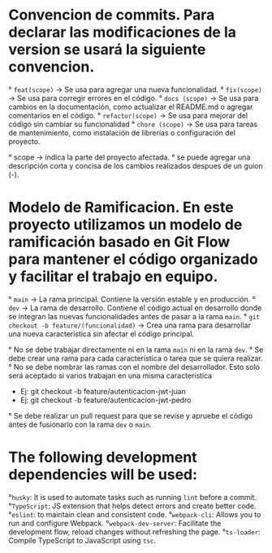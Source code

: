 # Convencion de commits. Para declarar las modificaciones de la version se usará la siguiente convencion. 
° `feat(scope)` -> Se usa para agregar una nueva funcionalidad.
° `fix(scope)` -> Se usa para corregir errores en el código. 
° `docs (scope)` -> Se usa para cambios en la documentación, como actualizar el README.md o agregar comentarios en el código.
° `refactor(scope)` -> Se usa para mejorar del código sin cambiar su funcionalidad
° `chore (scope)` -> Se usa para tareas de mantenimiento, como instalación de librerías o configuración del proyecto.

° scope -> indica la parte del proyecto afectada. 
° se puede agregar una descripción corta y concisa de los cambios realizados despues de un guion (-).

# Modelo de Ramificacion. En este proyecto utilizamos un modelo de ramificación basado en Git Flow para mantener el código organizado y facilitar el trabajo en equipo.

° `main` -> La rama principal. Contiene la versión estable y en producción. 
° `dev` -> La rama de desarrollo. Contiene el código actual en desarrollo donde se integran las nuevas funcionalidades antes de pasar a la rama `main`. 
° `git checkout -b feature/(funcionalidad)` -> Crea una rama para desarrollar una nueva característica sin afectar el código principal.

° No se debe trabajar directamente ni en la rama `main` ni en la rama `dev`. 
° Se debe crear una rama para cada característica o tarea que se quiera realizar. ° No se debe nombrar las ramas con el nombre del desarrollador. Esto solo será aceptado si varios trabajan en una misma caracteristica 
* Ej: git checkout -b feature/autenticacion-jwt-juan
* Ej: git checkout -b feature/autenticacion-jwt-pedro

° Se debe realizar un pull request para que se revise y apruebe el código antes de fusionarlo con la rama `dev` o `main`.

# The following development dependencies will be used: 

°`husky`: It is used to automate tasks such as running `lint` before a commit.
°`TypeScript`: JS extension that helps detect errors and create better code.
°`eslint`: to maintain clean and consistent code.
°`webpack-cli`: Allows you to run and configure Webpack.
°`webpack-dev-server`: Facilitate the development flow, reload changes without refreshing the page.
°`ts-loader`: Compile TypeScript to JavaScript using `tsc`.